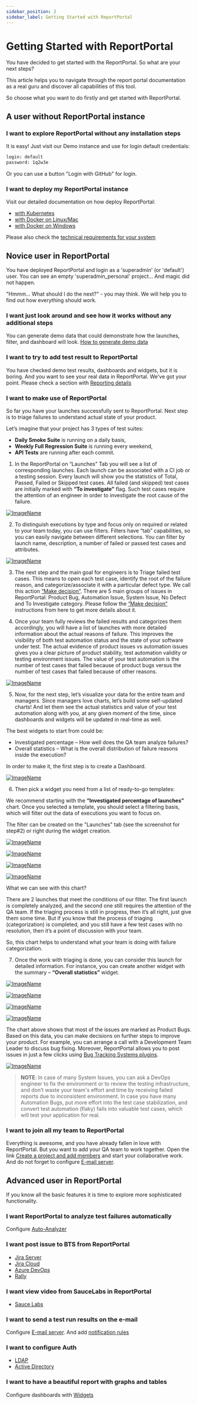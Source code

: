 ```yaml
---
sidebar_position: 2
sidebar_label: Getting Started with ReportPortal
---
```


# Getting Started with ReportPortal

You have decided to get started with the ReportPortal. So what are your next steps?

This article helps you to navigate through the report portal documentation as a real guru and discover all capabilities of this tool.

So choose what you want to do firstly and get started with ReportPortal.

## A user without ReportPortal instance

### I want to explore ReportPortal without any installation steps

It is easy! Just visit our Demo instance and use for login default credentials:

```html
login: default
password: 1q2w3e
```
Or you can use a button "Login with GitHub" for login.

### I want to deploy my ReportPortal instance 

Visit our detailed documentation on how deploy ReportPortal:
* [with Kubernetes](/installation-steps/DeployReportPortalKubernetes)
* [with Docker on Linux/Mac](/installation-steps/DeployReportPortalDockerLinuxMac)
* [with Docker on Windows](/installation-steps/DeployWithDockerWindows)

Please also check the [technical requirements for your system](/installation-steps/OptimalPerformanceHardwareSetup)

## Novice user in ReportPortal

You have deployed ReportPortal and login as a 'superadmin' (or 'default') user. You can see an empty 'superadmin_personal' project... And magic did not happen. 

"Hmmm... What should I do the next?" - you may think.
We will help you to find out how everything should work.

### I want just look around and see how it works without any additional steps

You can generate demo data that could demonstrate how the launches, filter, and dashboard will look.
[How to generate demo data](/report-poral-configuration/ProjectConfiguration#demo-data)

###  I want to try to add test result to ReportPortal  

You have checked demo test results, dashboards and widgets, but it is boring. And you want to see your real data in ReportPortal.
We've got your point.
Please check a section with [Reporting details](/category/log-data-in-reportportal)

### I want to make use of ReportPortal

So far you have your launches successfully sent to ReportPortal. Next step is to triage failures to understand actual state of your product.

Let’s imagine that your project has 3 types of test suites:

* **Daily Smoke Suite** is running on a daily basis,
* **Weekly Full Regression Suite** is running every weekend,
* **API Tests** are running after each commit.

1) In the ReportPortal on “Launches” Tab you will see a list of corresponding launches. Each launch can be associated with a CI job or a testing session. Every launch will show you the statistics of Total, Passed, Failed or Skipped test cases. All failed (and skipped) test cases are initially marked with **“To investigate”** flag. Such test cases require the attention of an engineer in order to investigate the root cause of the failure.

[ ![ImageName](img/getting-started-novice1.png) ](img/getting-started-novice1.png)

2) To distinguish executions by type and focus only on required or related to your team today, you can use filters. Filters have “tab” capabilities, so you can easily navigate between different selections. You can filter by launch name, description, a number of failed or passed test cases and attributes.

[ ![ImageName](img/getting-started-novice2.png) ](img/getting-started-novice2.png)

3) The next step and the main goal for engineers is to Triage failed test cases. This means to open each test case, identify the root of the failure reason, and categorize/associate it with a particular defect type. We call this action [“Make decision”](/analysis/ManualAnalysis). There are 5 main groups of issues in ReportPortal: Product Bug, Automation Issue, System Issue, No Defect and To Investigate category. Please follow the [“Make decision”](/analysis/ManualAnalysis) instructions from here to get more details about it.

4) Once your team fully reviews the failed results and categorizes them accordingly, you will have a list of launches with more detailed information about the actual reasons of failure. This improves the visibility of both test automation status and the state of your software under test. The actual evidence of product issues vs automation issues gives you a clear picture of product stability, test automation validity or testing environment issues. The value of your test automation is the number of test cases that failed because of product bugs versus the number of test cases that failed because of other reasons.

[ ![ImageName](img/getting-started-novice4.png) ](img/getting-started-novice4.png)

5) Now, for the next step, let’s visualize your data for the entire team and managers. Since managers love charts, let’s build some self-updated charts! And let them see the actual statistics and value of your test automation along with you, at any given moment of the time, since dashboards and widgets will be updated in real-time as well.

The best widgets to start from could be:

* Investigated percentage – How well does the QA team analyze failures?
* Overall statistics – What is the overall distribution of failure reasons inside the execution?

In order to make it, the first step is to create a Dashboard.

[ ![ImageName](img/getting-started-novice5.png) ](img/getting-started-novice5.png)

6) Then pick a widget you need from a list of ready-to-go templates:

We recommend starting with the **“Investigated percentage of launches”** chart. Once you selected a template, you should select a filtering basis, which will filter out the data of executions you want to focus on.

The filter can be created on the "Launches" tab (see the screenshot for step#2) or right during the widget creation.

[ ![ImageName](img/getting-started-novice6.png) ](img/getting-started-novice6.png)

[ ![ImageName](img/getting-started-novice7.png) ](img/getting-started-novice7.png)

[ ![ImageName](img/getting-started-novice8.png) ](img/getting-started-novice8.png)

[ ![ImageName](img/getting-started-novice9.png) ](img/getting-started-novice9.png)

What we can see with this chart?

There are 2 launches that meet the conditions of our filter. The first launch is completely analyzed, and the second one still requires the attention of the QA team. If the triaging process is still in progress, then it’s all right, just give them some time. But if you know that the process of triaging (categorization) is completed, and you still have a few test cases with no resolution, then it’s a point of discussion with your team.

So, this chart helps to understand what your team is doing with failure categorization.

7) Once the work with triaging is done, you can consider this launch for detailed information. For instance,  you can create another widget with the summary – **“Overall statistics”** widget.

[ ![ImageName](img/getting-started-novice10.png) ](img/getting-started-novice10.png)

[ ![ImageName](img/getting-started-novice11.png) ](img/getting-started-novice11.png)

[ ![ImageName](img/getting-started-novice12.png) ](img/getting-started-novice12.png)

[ ![ImageName](img/getting-started-novice13.png) ](img/getting-started-novice13.png)

The chart above shows that most of the issues are marked as Product Bugs. Based on this data, you can make decisions on further steps to improve your product. For example, you can arrange a call with a Development Team Leader to discuss bug fixing. Moreover, ReportPortal allows you to post issues in just a few clicks using [Bug Tracking Systems plugins](/category/plugins).

[ ![ImageName](img/getting-started-novice14.png) ](img/getting-started-novice14.png)

>**NOTE**:
In case of many System Issues, you can ask a DevOps engineer to fix the environment or to review the testing infrastructure, and don’t waste your team's effort and time by receiving failed reports due to inconsistent environment.
In case you have many Automation Bugs, put more effort into the test case stabilization, and convert test automation (flaky) fails into valuable test cases, which will test your application for real.

### I want to join all my team to ReportPortal

Everything is awesome, and you have already fallen in love with ReportPortal. But you want to add your QA team to work together.
Open the link [Create a project and add members](/report-poral-configuration/CreationOfProjectAndAddingUsers) and start your collaborative work.
And do not forget to configure [E-mail server](/plugins/EmailServer).

## Advanced user in ReportPortal

If you know all the basic features it is time to explore more sophisticated functionality.

### I want ReportPortal to analyze test failures automatically

Configure [Auto-Analyzer](/analysis/AutoAnalysisOfLaunches) 

### I want post issue to BTS from ReportPortal

* [Jira Server](/plugins/JiraServer)
* [Jira Cloud](/plugins/JiraCloud)
* [Azure DevOps](/plugins/AzureDevOpsBTS)
* [Rally](/plugins/Rally)

### I want view video from SauceLabs in ReportPortal
* [Sauce Labs](/plugins/SauceLabs)

### I want to send a test run results on the e-mail
Configure  [E-mail server](/plugins/EmailServer). And add [notification rules](/report-poral-configuration/ProjectConfiguration#e-mail-notifications)

### I want to configure Auth

* [LDAP](/report-poral-configuration/authorization/LDAP)
* [Active Directory](/report-poral-configuration/authorization/ActiveDirectory)

### I want to have a beautiful report with graphs and tables

Configure dashboards with [Widgets](/dashboards-and-widgets/WidgetCreation)
